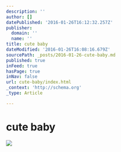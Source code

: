 ```yaml
---
description: ''
author: []
datePublished: '2016-01-26T16:12:32.257Z'
publisher:
  domain: ''
  name: ''
title: cute baby
dateModified: '2016-01-26T16:08:16.679Z'
sourcePath: _posts/2016-01-26-cute-baby.md
published: true
inFeed: true
hasPage: true
inNav: false
url: cute-baby/index.html
_context: 'http://schema.org'
_type: Article

---
```

# cute baby
![](https://the-grid-user-content.s3-us-west-2.amazonaws.com/c84bcdbf-7332-468f-a285-6f8c18d2104a.png)